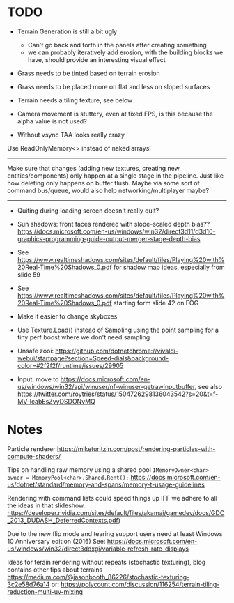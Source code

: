 # TODO
- Terrain Generation is still a bit ugly
    - Can't go back and forth in the panels after creating something
    - we can probably iteratively add erosion, with the building blocks we have, should provide an interesting visual effect

- Grass needs to be tinted based on terrain erosion
- Grass needs to be placed more on flat and less on sloped surfaces
- Terrain needs a tiling texture, see below
- Camera movement is stuttery, even at fixed FPS, is this because the alpha value is not used?
- Without vsync TAA looks really crazy

Use ReadOnlyMemory<> instead of naked arrays!

---

Make sure that changes (adding new textures, creating new entities/components) only happen at a single stage in the pipeline. Just like how deleting only happens on buffer flush. Maybe via some sort of command bus/queue, would also help networking/multiplayer maybe?

---

- Quiting during loading screen doesn't really quit?

- Sun shadows: front faces rendered with slope-scaled depth bias?? https://docs.microsoft.com/en-us/windows/win32/direct3d11/d3d10-graphics-programming-guide-output-merger-stage-depth-bias
- See https://www.realtimeshadows.com/sites/default/files/Playing%20with%20Real-Time%20Shadows_0.pdf for shadow map ideas, especially from slide 59
- See https://www.realtimeshadows.com/sites/default/files/Playing%20with%20Real-Time%20Shadows_0.pdf starting form slide 42 on FOG

- Make it easier to change skyboxes
- Use Texture.Load() instead of Sampling using the point sampling for a tiny perf boost where we don't need sampling

- Unsafe zooi: https://github.com/dotnetchrome://vivaldi-webui/startpage?section=Speed-dials&background-color=#2f2f2f/runtime/issues/29905

- Input: move to https://docs.microsoft.com/en-us/windows/win32/api/winuser/nf-winuser-getrawinputbuffer, see also https://twitter.com/roytries/status/1504726298136043542?s=20&t=f-MV-lcabEsZvyDSDONvMQ


# Notes
Particle renderer
https://miketuritzin.com/post/rendering-particles-with-compute-shaders/

Tips on handling raw memory using a shared pool `IMemoryOwner<char> owner = MemoryPool<char>.Shared.Rent();`
https://docs.microsoft.com/en-us/dotnet/standard/memory-and-spans/memory-t-usage-guidelines

Rendering with command lists could speed things up IFF we adhere to all the ideas in that slideshow.
https://developer.nvidia.com/sites/default/files/akamai/gamedev/docs/GDC_2013_DUDASH_DeferredContexts.pdf)

Due to the new flip mode and tearing support users need at least Windows 10 Anniversary edition (2016)
See: https://docs.microsoft.com/en-us/windows/win32/direct3ddxgi/variable-refresh-rate-displays

Ideas for terain rendering without repeats (stochastic texturing), blog contains other tips about terrains
https://medium.com/@jasonbooth_86226/stochastic-texturing-3c2e58d76a14
or: https://polycount.com/discussion/116254/terrain-tiling-reduction-multi-uv-mixing